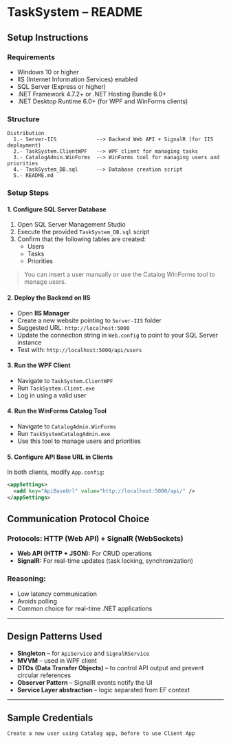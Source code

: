 # TaskSystem – README

## Setup Instructions

### Requirements
- Windows 10 or higher
- IIS (Internet Information Services) enabled
- SQL Server (Express or higher)
- .NET Framework 4.7.2+ or .NET Hosting Bundle 6.0+
- .NET Desktop Runtime 6.0+ (for WPF and WinForms clients)

### Structure
```
Distribution
  1.- Server-IIS             --> Backend Web API + SignalR (for IIS deployment)
  2.- TaskSystem.ClientWPF   --> WPF client for managing tasks
  3.- CatalogAdmin.WinForms  --> WinForms tool for managing users and priorities
  4.- TaskSystem_DB.sql      --> Database creation script
  5.- README.md
```

### Setup Steps

#### 1. Configure SQL Server Database

1. Open SQL Server Management Studio
2. Execute the provided `TaskSystem_DB.sql` script
3. Confirm that the following tables are created:
   - Users
   - Tasks
   - Priorities

> You can insert a user manually or use the Catalog WinForms tool to manage users.

#### 2. Deploy the Backend on IIS

- Open **IIS Manager**
- Create a new website pointing to `Server-IIS` folder
- Suggested URL: `http://localhost:5000`
- Update the connection string in `Web.config` to point to your SQL Server instance
- Test with: `http://localhost:5000/api/users`

#### 3. Run the WPF Client

- Navigate to `TaskSystem.ClientWPF`
- Run `TaskSystem.Client.exe`
- Log in using a valid user

#### 4. Run the WinForms Catalog Tool

- Navigate to `CatalogAdmin.WinForms`
- Run `TaskSystemCatalogAdmin.exe`
- Use this tool to manage users and priorities

#### 5. Configure API Base URL in Clients

In both clients, modify `App.config`:

```xml
<appSettings>
  <add key="ApiBaseUrl" value="http://localhost:5000/api/" />
</appSettings>
```

## Communication Protocol Choice

### Protocols: **HTTP (Web API) + SignalR (WebSockets)**

- **Web API (HTTP + JSON):** For CRUD operations
- **SignalR:** For real-time updates (task locking, synchronization)

### Reasoning:
- Low latency communication
- Avoids polling
- Common choice for real-time .NET applications

---

## Design Patterns Used

- **Singleton** – for `ApiService` and `SignalRService`
- **MVVM** – used in WPF client
- **DTOs (Data Transfer Objects)** – to control API output and prevent circular references
- **Observer Pattern** – SignalR events notify the UI
- **Service Layer abstraction** – logic separated from EF context

---

## Sample Credentials

```
Create a new user using Catalog app, before to use Client App
```